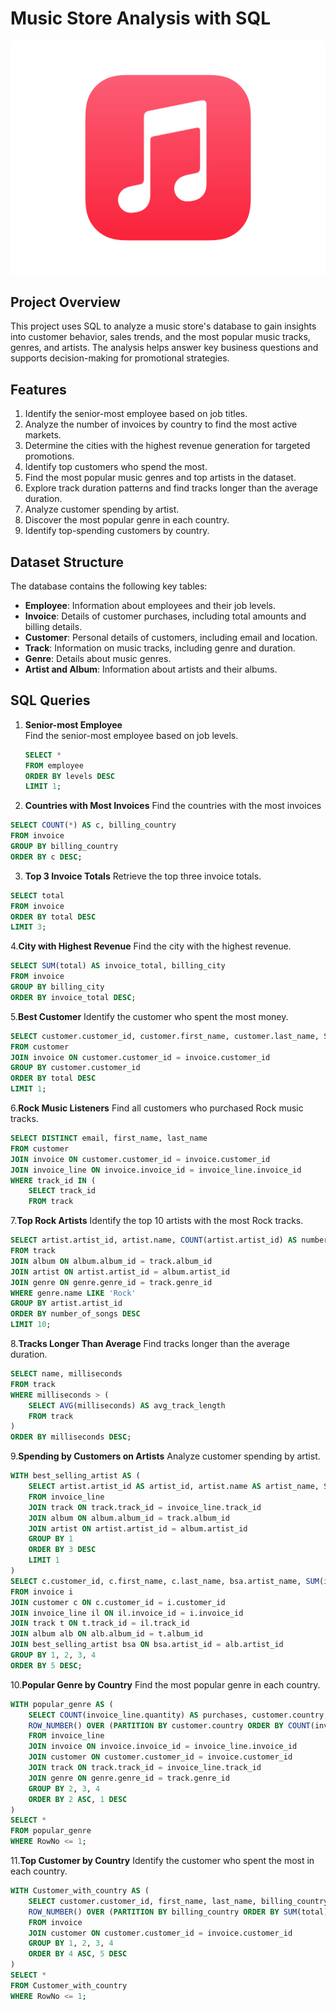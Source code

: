# Music Store Analysis with SQL  
![Music Logo](https://raw.githubusercontent.com/97rahulray/Music-store-analysis-with-SQL-/main/Apple%20Music%20App.png)


## Project Overview  
This project uses SQL to analyze a music store's database to gain insights into customer behavior, sales trends, and the most popular music tracks, genres, and artists. The analysis helps answer key business questions and supports decision-making for promotional strategies.  

## Features  
1. Identify the senior-most employee based on job titles.  
2. Analyze the number of invoices by country to find the most active markets.  
3. Determine the cities with the highest revenue generation for targeted promotions.  
4. Identify top customers who spend the most.  
5. Find the most popular music genres and top artists in the dataset.  
6. Explore track duration patterns and find tracks longer than the average duration.  
7. Analyze customer spending by artist.  
8. Discover the most popular genre in each country.  
9. Identify top-spending customers by country.  

## Dataset Structure  
The database contains the following key tables:  
- **Employee**: Information about employees and their job levels.  
- **Invoice**: Details of customer purchases, including total amounts and billing details.  
- **Customer**: Personal details of customers, including email and location.  
- **Track**: Information on music tracks, including genre and duration.  
- **Genre**: Details about music genres.  
- **Artist and Album**: Information about artists and their albums.  

## SQL Queries  

1. **Senior-most Employee**  
   Find the senior-most employee based on job levels.  

   ```sql
   SELECT * 
   FROM employee 
   ORDER BY levels DESC 
   LIMIT 1;  

2. **Countries with Most Invoices**
    Find the countries with the most invoices
   
```sql
SELECT COUNT(*) AS c, billing_country 
FROM invoice 
GROUP BY billing_country 
ORDER BY c DESC;
```
3.  **Top 3 Invoice Totals**
   Retrieve the top three invoice totals.

```sql
SELECT total 
FROM invoice 
ORDER BY total DESC 
LIMIT 3;  
```
4.**City with Highest Revenue**
Find the city with the highest revenue.

```sql
SELECT SUM(total) AS invoice_total, billing_city 
FROM invoice 
GROUP BY billing_city 
ORDER BY invoice_total DESC;  
```
5.**Best Customer**
Identify the customer who spent the most money.

```sql
SELECT customer.customer_id, customer.first_name, customer.last_name, SUM(invoice.total) AS total 
FROM customer 
JOIN invoice ON customer.customer_id = invoice.customer_id 
GROUP BY customer.customer_id 
ORDER BY total DESC 
LIMIT 1;  
```
6.**Rock Music Listeners**
Find all customers who purchased Rock music tracks.

```sql
SELECT DISTINCT email, first_name, last_name 
FROM customer 
JOIN invoice ON customer.customer_id = invoice.customer_id 
JOIN invoice_line ON invoice.invoice_id = invoice_line.invoice_id 
WHERE track_id IN ( 
    SELECT track_id 
    FROM track 
```
7.**Top Rock Artists**
Identify the top 10 artists with the most Rock tracks.

```sql
SELECT artist.artist_id, artist.name, COUNT(artist.artist_id) AS number_of_songs 
FROM track 
JOIN album ON album.album_id = track.album_id 
JOIN artist ON artist.artist_id = album.artist_id 
JOIN genre ON genre.genre_id = track.genre_id 
WHERE genre.name LIKE 'Rock' 
GROUP BY artist.artist_id 
ORDER BY number_of_songs DESC 
LIMIT 10;  

```
8.**Tracks Longer Than Average**
Find tracks longer than the average duration.

```sql
SELECT name, milliseconds 
FROM track 
WHERE milliseconds > ( 
    SELECT AVG(milliseconds) AS avg_track_length 
    FROM track 
) 
ORDER BY milliseconds DESC;  

```
9.**Spending by Customers on Artists**
Analyze customer spending by artist.

```sql
WITH best_selling_artist AS ( 
    SELECT artist.artist_id AS artist_id, artist.name AS artist_name, SUM(invoice_line.unit_price * invoice_line.quantity) AS total_sales 
    FROM invoice_line 
    JOIN track ON track.track_id = invoice_line.track_id 
    JOIN album ON album.album_id = track.album_id 
    JOIN artist ON artist.artist_id = album.artist_id 
    GROUP BY 1 
    ORDER BY 3 DESC 
    LIMIT 1 
) 
SELECT c.customer_id, c.first_name, c.last_name, bsa.artist_name, SUM(il.unit_price * il.quantity) AS amount_spent 
FROM invoice i 
JOIN customer c ON c.customer_id = i.customer_id 
JOIN invoice_line il ON il.invoice_id = i.invoice_id 
JOIN track t ON t.track_id = il.track_id 
JOIN album alb ON alb.album_id = t.album_id 
JOIN best_selling_artist bsa ON bsa.artist_id = alb.artist_id 
GROUP BY 1, 2, 3, 4 
ORDER BY 5 DESC;  
```
10.**Popular Genre by Country**
Find the most popular genre in each country.

```sql
WITH popular_genre AS ( 
    SELECT COUNT(invoice_line.quantity) AS purchases, customer.country, genre.name, genre.genre_id, 
    ROW_NUMBER() OVER (PARTITION BY customer.country ORDER BY COUNT(invoice_line.quantity) DESC) AS RowNo 
    FROM invoice_line 
    JOIN invoice ON invoice.invoice_id = invoice_line.invoice_id 
    JOIN customer ON customer.customer_id = invoice.customer_id 
    JOIN track ON track.track_id = invoice_line.track_id 
    JOIN genre ON genre.genre_id = track.genre_id 
    GROUP BY 2, 3, 4 
    ORDER BY 2 ASC, 1 DESC 
) 
SELECT * 
FROM popular_genre 
WHERE RowNo <= 1;  
```
11.**Top Customer by Country**
Identify the customer who spent the most in each country.

```sql
WITH Customer_with_country AS ( 
    SELECT customer.customer_id, first_name, last_name, billing_country, SUM(total) AS total_spending, 
    ROW_NUMBER() OVER (PARTITION BY billing_country ORDER BY SUM(total) DESC) AS RowNo 
    FROM invoice 
    JOIN customer ON customer.customer_id = invoice.customer_id 
    GROUP BY 1, 2, 3, 4 
    ORDER BY 4 ASC, 5 DESC 
) 
SELECT * 
FROM Customer_with_country 
WHERE RowNo <= 1;  
```










